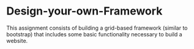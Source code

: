 # Design-your-own-Framework
This assignment consists of building a grid-based framework (similar to bootstrap) that includes some basic functionality necessary to build a website.
